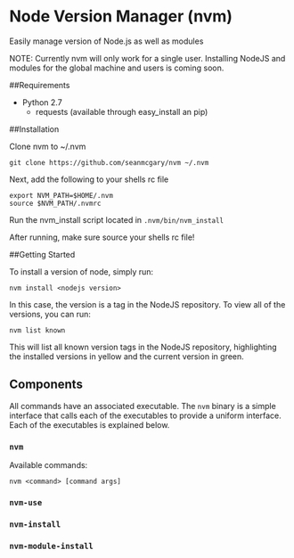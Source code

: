 # Node Version Manager (nvm)

Easily manage version of Node.js as well as modules

NOTE: Currently nvm will only work for a single user. Installing NodeJS and modules for the global machine and users is coming soon.

##Requirements

- Python 2.7
	- requests (available through easy_install an pip)

##Installation

Clone nvm to ~/.nvm

```git clone https://github.com/seanmcgary/nvm ~/.nvm```

Next, add the following to your shells rc file

```
export NVM_PATH=$HOME/.nvm
source $NVM_PATH/.nvmrc
```

Run the nvm_install script located in ```.nvm/bin/nvm_install```

After running, make sure source your shells rc file!

##Getting Started

To install a version of node, simply run:

```nvm install <nodejs version>```

In this case, the version is a tag in the NodeJS repository. To view all of the versions, you can run:

```nvm list known```

This will list all known version tags in the NodeJS repository, highlighting the installed versions in yellow and the current version in green.


## Components

All commands have an associated executable. The ```nvm``` binary is a simple interface that calls each of the executables to provide a uniform interface. Each of the executables is explained below.

### ```nvm```
Available commands:

```
nvm <command> [command args]
```

### ```nvm-use```

### ```nvm-install```

### ```nvm-module-install```
